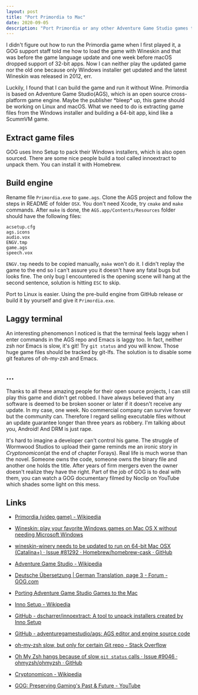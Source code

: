 ```yaml
---
layout: post
title: "Port Primordia to Mac"
date: 2020-09-05
description: "Port Primordia or any other Adventure Game Studio games to macOS Catalina and Linux."
---
```


I didn't figure out how to run the Primordia game when I first played it, a GOG support staff told me how to load the game with Wineskin and that was before the game language update and one week before macOS dropped support of 32-bit apps. Now I can neither play the updated game nor the old one because only Windows installer get updated and the latest Wineskin was released in 2012, err.

Luckily, I found that I can build the game and run it without Wine. Primordia is based on Adventure Game Studio(AGS), which is an open source cross-platform game engine. Maybe the publisher \*bleep\* up, this game should be working on Linux and macOS. What we need to do is extracting game files from the Windows installer and building a 64-bit app, kind like a ScummVM game.

## Extract game files

GOG uses Inno Setup to pack their Windows installers, which is also open sourced. There are some nice people build a tool called innoextract to unpack them. You can install it with Homebrew.

## Build engine

Rename file `Primordia.exe` to `game.ags`. Clone the AGS project and follow the steps in README of folder `OSX`. You don't need Xcode, try `cmake` and `make` commands. After `make` is done, the `AGS.app/Contents/Resources` folder should have the following files:

```
acsetup.cfg
ags.icons
audio.vox
ENGV.tmp
game.ags
speech.vox
```

`ENGV.tmp` needs to be copied manually, `make` won't do it. I didn't replay the game to the end so I can't assure you it doesn't have any fatal bugs but looks fine. The only bug I encountered is the opening scene will hang at the second sentence, solution is hitting `ESC` to skip.

Port to Linux is easier. Using the pre-build engine from GitHub release or build it by yourself and give it `Primordia.exe`.

## Laggy terminal

An interesting phenomenon I noticed is that the terminal feels laggy when I enter commands in the AGS repo and Emacs is laggy too. In fact, neither zsh nor Emacs is slow, it's git! Try `git status` and you will know. Those huge game files should be tracked by git-lfs. The solution is to disable some git features of oh-my-zsh and Emacs.

## ...

Thanks to all these amazing people for their open source projects, I can still play this game and didn't get robbed. I have always believed that any software is deemed to be broken sooner or later if it doesn't receive any update. In my case, one week. No commercial company can survive forever but the community can. Therefore I regard selling executable files without an update guarantee longer than three years as robbery. I'm talking about you, Android! And DRM is just rape.

It's hard to imagine a developer can't control his game. The struggle of Wormwood Studios to upload their game reminds me an ironic story in *Cryptonomicon*(at the end of chapter Forays). Real life is much worse than the novel. Someone owns the code, someone owns the binary file and another one holds the title. After years of firm mergers even the owner doesn't realize they have the right. Part of the job of GOG is to deal with them, you can watch a GOG documentary filmed by Noclip on YouTube which shades some light on this mess.

## Links

- [Primordia (video game) - Wikipedia](https://en.wikipedia.org/wiki/Primordia_(video_game))

- [Wineskin: play your favorite Windows games on Mac OS X without needing Microsoft Windows](http://wineskin.urgesoftware.com/tiki-index.php)

- [wineskin-winery needs to be updated to run on 64-bit Mac OSX (Catalina+) · Issue #81292 · Homebrew/homebrew-cask · GitHub](https://github.com/Homebrew/homebrew-cask/issues/81292)

- [Adventure Game Studio - Wikipedia](https://en.wikipedia.org/wiki/Adventure_Game_Studio)

- [Deutsche Übersetzung \| German Translation, page 3 - Forum - GOG.com](https://www.gog.com/forum/primordia/deutsche_ubersetzung_german_translation)

- [Porting Adventure Game Studio Games to the Mac](http://www.edenwaith.com/blog/index.php?p=112)

- [Inno Setup - Wikipedia](https://en.wikipedia.org/wiki/Inno_Setup)

- [GitHub - dscharrer/innoextract: A tool to unpack installers created by Inno Setup](https://github.com/dscharrer/innoextract)

- [GitHub - adventuregamestudio/ags: AGS editor and engine source code](https://github.com/adventuregamestudio/ags)

- [oh-my-zsh slow, but only for certain Git repo - Stack Overflow](https://stackoverflow.com/questions/12765344/oh-my-zsh-slow-but-only-for-certain-git-repo)

- [Oh My Zsh hangs because of slow `git status` calls · Issue #9046 · ohmyzsh/ohmyzsh · GitHub](https://github.com/ohmyzsh/ohmyzsh/issues/9046)

- [Cryptonomicon - Wikipedia](https://en.wikipedia.org/wiki/Cryptonomicon)

- [GOG: Preserving Gaming's Past & Future - YouTube](https://www.youtube.com/watch?v=ffngZOB1U2A)
